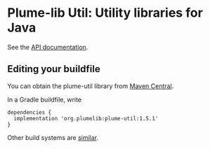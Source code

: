 # Plume-lib Util:  Utility libraries for Java

See the [API documentation](http://plumelib.org/plume-util/api/org/plumelib/util/package-summary.html#package.description).

## Editing your buildfile ##

You can obtain the plume-util library from [Maven
Central](https://search.maven.org/#search%7Cga%7C1%7Cg%3A%22org.plumelib%22%20a%3A%22plume-util%22).

In a Gradle buildfile, write

```
dependencies {
  implementation 'org.plumelib:plume-util:1.5.1'
}
```

Other build systems are [similar](https://search.maven.org/artifact/org.plumelib/plume-util/1.5.1/jar).

